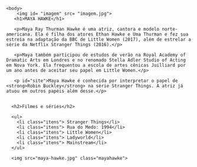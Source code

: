 <!DOCTYPE html>
<html lang="pt-br">
   <head>
   	   <meta charset="UTF-8">
   	   <title>Atores de Stranger Things</title>
       <link rel="stylesheet" href="style.css">
   	 </head>

    <body>
        <img id= "imagem" src= "imagem.jpg">
   	   <h1>MAYA HAWKE</h1>
       
       <p>Maya Ray Thurman Hawke é uma atriz, cantora e modelo norte-americana. Ela é filha dos atores Ethan Hawke e Uma Thurman e fez sua estreia na adaptação da BBC de Little Women (2017), além de estrelar a série da Netflix Stranger Things (2016).</p>

       <p>Maya também participou de estudos de verão na Royal Academy of Dramatic Arts em Londres e no renomado Stella Adler Studio of Acting em Nova York. Ela frequentou a escola de artes cênicas Juilliard por um ano antes de aceitar seu papel em Little Women.</p>

       <p id="site">Maya Hawke é conhecida por interpretar o papel de <strong>Robin Buckley</strong> na série Stranger Things. A atriz já atuou em outros papéis além desse.</p>


      <h2>Filmes e séries</h2>
        
      <ul>
        <li class="itens"> Stranger Things</li>
        <li class="itens"> Rua do Medo: 1994</li>
        <li class="itens"> Little Women</li>
        <li class="itens"> Ladyworld</li>
        <li class="itens"> Mainstream</li>
      </ul>

      <img src="maya-hawke.jpg" class="mayahawke">
   </body>
</html>
